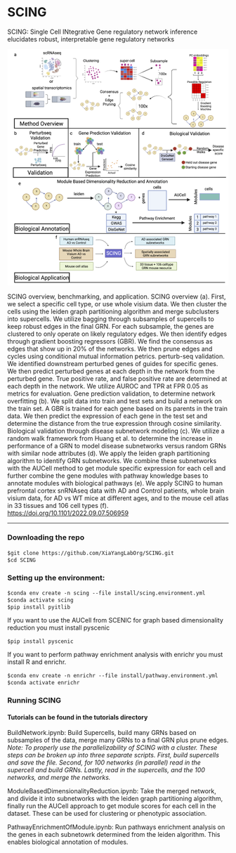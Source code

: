 # SCING
SCING: Single Cell INtegrative Gene regulatory network inference elucidates robust, interpretable gene regulatory networks

<p align="center">
  <img src="https://github.com/XiaYangLabOrg/SCING/blob/main/SCING.overview.png">
</p>

SCING overview, benchmarking, and application. SCING overview (a). First, we select a specific cell type, or use whole visium data. We then cluster the cells using the leiden graph partitioning algorithm and merge subclusters into supercells. We utilize bagging through subsamples of supercells to keep robust edges in the final GRN. For each subsample, the genes are clustered to only operate on likely regulatory edges. We then identify edges through gradient boosting regressors (GBR). We find the consensus as edges that show up in 20% of the networks. We then prune edges and cycles using conditional mutual information petrics. perturb-seq validation. We identified downstream perturbed genes of guides for specific genes. We then predict perturbed genes at each depth in the network from the perturbed gene. True positive rate, and false positive rate are determined at each depth in the network. We utilize AUROC and TPR at FPR 0.05 as metrics for evaluation. Gene prediction validation, to determine network overfitting (b). We split data into train and test sets and build a network on the train set. A GBR is trained for each gene based on its parents in the train data. We then predict the expression of each gene in the test set and determine the distance from the true expression through cosine similarity. Biological validation through disease subnetwork modeling (c). We utilize a random walk framework from Huang et al. to determine the increase in performance of a GRN to model disease subnetworks versus random GRNs with similar node attributes (d). We apply the leiden graph partitioning algorithm to identify GRN subnetworks. We combine these subnetworks with the AUCell method to get module specific expression for each cell and further combine the gene modules with pathway knowledge bases to annotate modules with biological pathways (e). We apply SCING to human prefrontal cortex snRNAseq data with AD and Control patients, whole brain visium data, for AD vs WT mice at different ages, and to the mouse cell atlas in 33 tissues and 106 cell types (f).  https://doi.org/10.1101/2022.09.07.506959  

  
  ---
  ### Downloading the repo  
  ``` 
  $git clone https://github.com/XiaYangLabOrg/SCING.git
  $cd SCING
  ```  
  
  ### Setting up the environment:
  ``` 
  $conda env create -n scing --file install/scing.environment.yml  
  $conda activate scing
  $pip install pyitlib  
  ```
  
  If you want to use the AUCell from SCENIC for graph based dimensionality reduction you must install pyscenic  
  ```
  $pip install pyscenic
  ```
  If you want to perform pathway enrichment analysis with enrichr you must install R and enrichr. 
  ```  
  $conda env create -n enrichr --file install/pathway.environment.yml
  $conda activate enrichr
  ```
  
  ### Running SCING  
  #### Tutorials can be found in the tutorials directory  
  BuildNetwork.ipynb: Build Supercells, build many GRNs based on subsamples of the data, merge many GRNs to a final GRN plus prune edges.  
  *Note: To properly use the parallelizability of SCING with a cluster. These steps can be broken up into three separate scripts. First, build supercells and save the file. Second, for 100 networks (in parallel) read in the supercell and build GRNs. Lastly, read in the supercells, and the 100 networks, and merge the networks.*  
    
  ModuleBasedDimensionalityReduction.ipynb: Take the merged network, and divide it into subnetworks with the leiden graph partitioning algorithm, finally run the AUCell approach to get module scores for each cell in the dataset. These can be used for clustering or phenotypic association.  
    
  PathwayEnrichmentOfModule.ipynb: Run pathways enrichment analysis on the genes in each subnetowrk determined from the leiden algorithm. This enables biological annotation of modules.  

